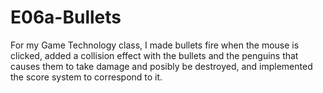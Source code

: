 # E06a-Bullets
For my Game Technology class, I made bullets fire when the mouse is clicked, added a collision effect with the bullets and the penguins that causes them to take damage and posibly be destroyed, and implemented the score system to correspond to it.